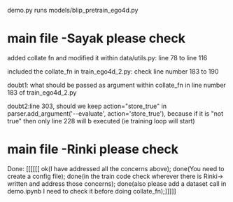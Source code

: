 demo.py runs models/blip_pretrain_ego4d.py


# main file -Sayak please check
added collate fn and modified it within data/utils.py: line 78 to line 116

included the collate_fn in train_ego4d_2.py: check line number 183 to 190

doubt1: what should be passed as argument within collate_fn in line number 183 of train_ego4d_2.py

doubt2:line 303, should we keep action="store_true" in  parser.add_argument('--evaluate', action='store_true'),
because if it is "not true" then only line 228 will b executed (ie training loop will start)


# main file -Rinki please check
Done: [[[[[[ ok(I have addressed all the concerns above);
done(You need to create a config file);
done(in the train code check wherever there is Rinki-> written and address those concerns);
done(also please add a dataset call in demo.ipynb I need to check it before doing collate_fn);]]]]]
